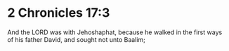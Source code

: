 # 2 Chronicles 17:3

And the LORD was with Jehoshaphat, because he walked in the first ways of his father David, and sought not unto Baalim;